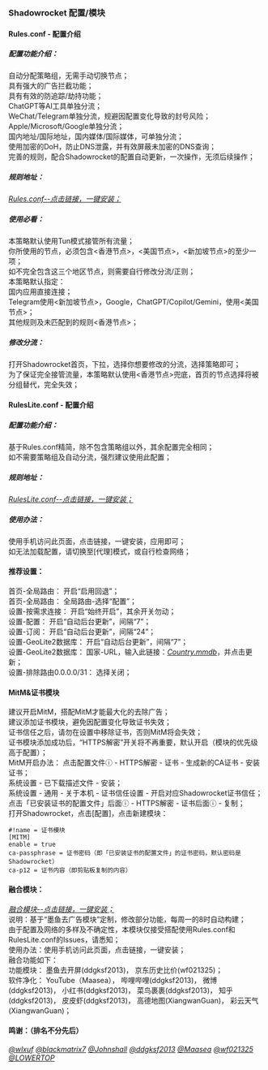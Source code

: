 ### Shadowrocket 配置/模块<br>

#### Rules.conf - 配置介绍
##### 配置功能介绍：<br>
自动分配策略组，无需手动切换节点；<br>
具有强大的广告拦截功能；<br>
具有有效的防追踪/劫持功能；<br>
ChatGPT等AI工具单独分流；<br>
WeChat/Telegram单独分流，规避因配置变化导致的封号风险；<br>
Apple/Microsoft/Google单独分流；<br>
国内地址/国际地址，国内媒体/国际媒体，可单独分流；<br>
使用加密的DoH，防止DNS泄露，并有效屏蔽未加密的DNS查询；<br>
完善的规则，配合Shadowrocket的配置自动更新，一次操作，无须后续操作；<br>

##### 规则地址：<br>
[*Rules.conf--点击链接，一键安装；*](https://lowertop.github.io/Shadowrocket-First/redirect.html?url=shadowrocket://config/add/https://raw.githubusercontent.com/XiangwanGuan/Shadowrocket/main/Rules.conf)<br>

##### 使用必看：<br>
本策略默认使用Tun模式接管所有流量；<br>
你所使用的节点，必须包含<香港节点>，<美国节点>，<新加坡节点>的至少一项；<br>
如不完全包含这三个地区节点，则需要自行修改分流/正则；<br>
本策略默认指定：<br>
国内应用直接连接；<br>
Telegram使用<新加坡节点>，Google，ChatGPT/Copilot/Gemini，使用<美国节点>；<br>
其他规则及未匹配到的规则<香港节点>；<br>

##### 修改分流：<br>
打开Shadowrocket首页，下拉，选择你想要修改的分流，选择策略即可；<br>
为了保证完全接管流量，本策略默认使用<香港节点>兜底，首页的节点选择将被分组替代，完全失效；<br>

#### RulesLite.conf - 配置介绍
##### 配置功能介绍：<br>
基于Rules.conf精简，除不包含策略组以外，其余配置完全相同；<br>
如不需要策略组及自动分流，强烈建议使用此配置；<br>

##### 规则地址：<br>
[*RulesLite.conf--点击链接，一键安装；*](https://lowertop.github.io/Shadowrocket-First/redirect.html?url=shadowrocket://config/add/https://raw.githubusercontent.com/XiangwanGuan/Shadowrocket/main/RulesLite.conf)<br>

##### 使用办法：<br>
使用手机访问此页面，点击链接，一键安装，应用即可；<br>
如无法加载配置，请切换至[代理]模式，或自行检查网络；<br>

#### 推荐设置：<br>
首页-全局路由：
开启“启用回退”；<br>
首页-全局路由：
全局路由-选择“配置”；<br>
设置-按需求连接：
开启“始终开启”，其余开关勿动；<br>
设置-配置：
开启“自动后台更新”，间隔“7”；<br>
设置-订阅：
开启“自动后台更新”，间隔“24”；<br>
设置-GeoLite2数据库：
开启“自动后台更新”，间隔“7”；<br>
设置-GeoLite2数据库：
国家-URL，输入此链接：[*Country.mmdb*](https://github.com/Hackl0us/GeoIP2-CN/raw/release/Country.mmdb)，并点击更新；<br>
设置-排除路由0.0.0.0/31：
选择关闭；<br>

#### MitM&证书模块
建议开启MitM，搭配MitM才能最大化的去除广告；<br>
建议添加证书模块，避免因配置变化导致证书失效；<br>
证书信任之后，请勿在设置中移除证书，否则MitM将会失效；<br>
证书模块添加成功后，“HTTPS解密”开关将不再重要，默认开启（模块的优先级高于配置）；<br>
MitM开启办法：
点击配置文件ⓘ - HTTPS解密 - 证书 - 生成新的CA证书 - 安装证书；<br>
系统设置 - 已下载描述文件 - 安装；<br>
系统设置 - 通用 - 关于本机 - 证书信任设置 - 开启对应Shadowrocket证书信任；<br>
点击「已安装证书的配置文件」后面ⓘ - HTTPS解密 - 证书后面ⓘ - 复制；<br>
打开Shadowrocket，点击[配置]，点击新建模块：<br>
```
#!name = 证书模块
[MITM]
enable = true
ca-passphrase = 证书密码（即「已安装证书的配置文件」的证书密码，默认密码是Shadowrocket）
ca-p12 = 证书内容（即剪贴板复制的内容）
```

#### 融合模块：
[*融合模块--点击链接，一键安装；*](https://lowertop.github.io/Shadowrocket-First/redirect.html?url=shadowrocket://install?module=https://raw.githubusercontent.com/XiangwanGuan/Shadowrocket/main/Module.sgmodule)<br>
说明：基于“墨鱼去广告模块”定制，修改部分功能，每周一的8时自动构建；<br>
由于配置及网络的多样及不确定性，本模块仅接受搭配使用Rules.conf和RulesLite.conf的Issues，请悉知；<br>
使用办法：使用手机访问此页面，点击链接，一键安装；<br>
融合功能如下：<br>
功能模块：
墨鱼去开屏(ddgksf2013)，
京东历史比价(wf021325)；
<br>
软件净化：
YouTube（Maasea），
哔哩哔哩(ddgksf2013)，
微博(ddgksf2013)，
小红书(ddgksf2013)，
菜鸟裹裹(ddgksf2013)，
知乎(ddgksf2013)，
皮皮虾(ddgksf2013)，
高德地图(XiangwanGuan)，
彩云天气(XiangwanGuan)；
<br>

#### 鸣谢：（排名不分先后）<br>
[*@wlxuf*](https://github.com/wlxuf/Shadowrocket)
[*@blackmatrix7*](https://github.com/blackmatrix7/ios_rule_script/tree/master/rule/Shadowrocket)
[*@Johnshall*](https://github.com/Johnshall/Shadowrocket-ADBlock-Rules-Forever)
[*@ddgksf2013*](https://github.com/ddgksf2013/ddgksf2013)
[*@Maasea*](https://github.com/Maasea/sgmodule)
[*@wf021325*](https://github.com/wf021325/qx)
[*@LOWERTOP*](https://github.com/LOWERTOP/Shadowrocket-First)
